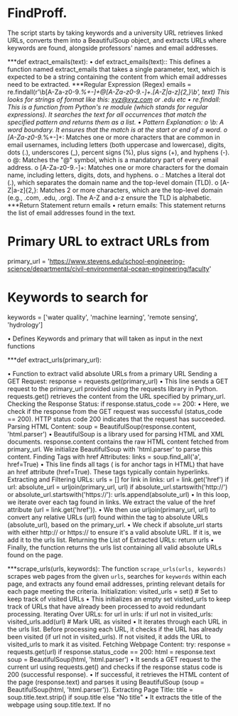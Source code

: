 # FindProff.
The script starts by taking keywords and a university URL retrieves linked URLs, converts them into a BeautifulSoup object, and extracts URLs where keywords are found, alongside professors' names and email addresses.


***def extract_emails(text):
•	def extract_emails(text):: This defines a function named extract_emails that takes a single parameter, text, which is expected to be a string containing the content from which email addresses need to be extracted.
***Regular Expression (Regex)
emails = re.findall(r'\b[A-Za-z0-9._%+-]+@[A-Za-z0-9.-]+\.[A-Z|a-z]{2,}\b', text)
This looks for strings of format like this: xyz@xyz.com or .edu etc
•	re.findall: This is a function from Python's re module (which stands for regular expressions). It searches the text for all occurrences that match the specified pattern and returns them as a list.
•	Pattern Explanation:
o	\b: A word boundary. It ensures that the match is at the start or end of a word.
o	[A-Za-z0-9._%+-]+: Matches one or more characters that are common in email usernames, including letters (both uppercase and lowercase), digits, dots (.), underscores (_), percent signs (%), plus signs (+), and hyphens (-).
o	@: Matches the "@" symbol, which is a mandatory part of every email address.
o	[A-Za-z0-9.-]+: Matches one or more characters for the domain name, including letters, digits, dots, and hyphens.
o	\.: Matches a literal dot (.), which separates the domain name and the top-level domain (TLD).
o	[A-Z|a-z]{2,}: Matches 2 or more characters, which are the top-level domain (e.g., .com, .edu, .org). The A-Z and a-z ensure the TLD is alphabetic.
***Return Statement
return emails
•	return emails: This statement returns the list of email addresses found in the text.

# Primary URL to extract URLs from
primary_url = 'https://www.stevens.edu/school-engineering-science/departments/civil-environmental-ocean-engineering/faculty'

# Keywords to search for
keywords = ['water quality', 'machine learning', 'remote sensing', 'hydrology']

•	Defines Keywords and primary that will taken as input in the next functions







***def extract_urls(primary_url):

•	Function to extract valid absolute URLs from a primary URL 
Sending a GET Request:
response = requests.get(primary_url)
•	This line sends a GET request to the primary_url provided using the requests library in Python. requests.get() retrieves the content from the URL specified by primary_url.
Checking the Response Status:
if response.status_code == 200:
•	Here, we check if the response from the GET request was successful (status_code == 200). HTTP status code 200 indicates that the request has succeeded.
Parsing HTML Content:
soup = BeautifulSoup(response.content, 'html.parser')
•	BeautifulSoup is a library used for parsing HTML and XML documents. response.content contains the raw HTML content fetched from primary_url. We initialize BeautifulSoup with 'html.parser' to parse this content.
Finding <a> Tags with href Attributes:
links = soup.find_all('a', href=True)
•	This line finds all <a> tags (<a> is for anchor tags in HTML) that have an href attribute (href=True). These tags typically contain hyperlinks.
Extracting and Filtering URLs:
urls = []
for link in links:
    url = link.get('href')
    if url:
        absolute_url = urljoin(primary_url, url)
        if absolute_url.startswith('http://') or absolute_url.startswith('https://'):
            urls.append(absolute_url)
•	In this loop, we iterate over each <a> tag found in links. We extract the value of the href attribute (url = link.get('href')).
•	We then use urljoin(primary_url, url) to convert any relative URLs (url) found within the <a> tag to absolute URLs (absolute_url), based on the primary_url.
•	We check if absolute_url starts with either http:// or https:// to ensure it's a valid absolute URL. If it is, we add it to the urls list.
Returning the List of Extracted URLs:
return urls
•	Finally, the function returns the urls list containing all valid absolute URLs found on the page.


***scrape_urls(urls, keywords):
The function `scrape_urls(urls, keywords)` scrapes web pages from the given `urls`, searches for `keywords` within each page, and extracts any found email addresses, printing relevant details for each page meeting the criteria.
Initialization:
visited_urls = set()  # Set to keep track of visited URLs
•	This initializes an empty set visited_urls to keep track of URLs that have already been processed to avoid redundant processing.
Iterating Over URLs:
for url in urls:
if url not in visited_urls:
visited_urls.add(url)  # Mark URL as visited
•	It iterates through each URL in the urls list. Before processing each URL, it checks if the URL has already been visited (if url not in visited_urls). If not visited, it adds the URL to visited_urls to mark it as visited.
Fetching Webpage Content:
try: 
response = requests.get(url)
if response.status_code == 200:
html = response.text
soup = BeautifulSoup(html, 'html.parser')
•	It sends a GET request to the current url using requests.get() and checks if the response status code is 200 (successful response).
•	If successful, it retrieves the HTML content of the page (response.text) and parses it using BeautifulSoup (soup = BeautifulSoup(html, 'html.parser')).
Extracting Page Title:
title = soup.title.text.strip() if soup.title else "No title"
•	It extracts the title of the webpage using soup.title.text. If no <title> tag is found (soup.title is None), it assigns "No title" to title.
Searching for Keywords:
found_keywords = []
for keyword in keywords:
if soup.body and soup.body.find_all(string=re.compile(r'\b{}\b'.format(re.escape(keyword))), recursive=True):
found_keywords.append(keyword)
•	It checks each keyword in the keywords list against the page content. It uses soup.body.find_all() to search for occurrences of each keyword (re.compile(r'\b{}\b'.format(re.escape(keyword)))) within the <body> of the HTML content.
•	If a keyword is found, it appends it to the found_keywords list.
Extracting Email Addresses:
emails_in_page = extract_emails(html)
•	It calls a function extract_emails() (not shown, presumably a function to extract emails from the HTML content) to extract email addresses found on the page.
Printing Results:
if found_keywords:
print(f"URL: {url}")
print(f"Title: {title}")
print(f"Keywords found: {', '.join(found_keywords)}")
print(f"Emails found: {', '.join(set(emails_in_page))}")  # Use set() to remove duplicates
print("---------------------------------------------")
•	If any keywords are found (if found_keywords), it prints:
	URL of the page
	Title of the page
	List of keywords found
	List of emails found (using set() to remove duplicates)
Error Handling:
except requests.exceptions.RequestException as e:
# Handle request exceptions
print(f"Error fetching URL: {url}")
print(e)
except Exception as e:
# Handle other unexpected exceptions
print(f"Error processing URL: {url}")
print(e)
•	It handles exceptions that may occur during the process of fetching or processing the URL. requests.exceptions.RequestException handles various HTTP request errors, and a generic Exception handler is used for any unexpected errors.
Usage Example:
# Extract URLs from primary URL
urls = extract_urls(primary_url)

# Call the Function to scrape URLs, search for keywords, and extract emails
scrape_urls(urls, keywords)
•	First, it extracts all URLs from the primary_url using the extract_urls() function.
•	Then, it calls scrape_urls() with the extracted URLs and the keywords list. This function iterates over each URL, fetches the content, searches for specified keywords, and extracts email addresses if found, printing the results for each page that matches the criteria.




